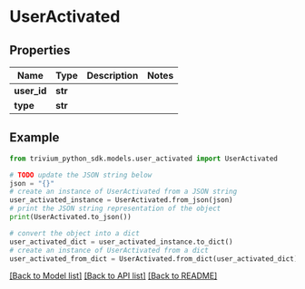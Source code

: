 # UserActivated


## Properties

Name | Type | Description | Notes
------------ | ------------- | ------------- | -------------
**user_id** | **str** |  | 
**type** | **str** |  | 

## Example

```python
from trivium_python_sdk.models.user_activated import UserActivated

# TODO update the JSON string below
json = "{}"
# create an instance of UserActivated from a JSON string
user_activated_instance = UserActivated.from_json(json)
# print the JSON string representation of the object
print(UserActivated.to_json())

# convert the object into a dict
user_activated_dict = user_activated_instance.to_dict()
# create an instance of UserActivated from a dict
user_activated_from_dict = UserActivated.from_dict(user_activated_dict)
```
[[Back to Model list]](../README.md#documentation-for-models) [[Back to API list]](../README.md#documentation-for-api-endpoints) [[Back to README]](../README.md)


